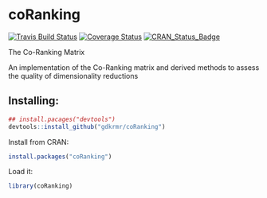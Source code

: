 # coRanking
[![Travis Build Status](https://travis-ci.org/gdkrmr/coRanking.svg?branch=master)](https://travis-ci.org/gdkrmr/coRanking) [![Coverage Status](https://img.shields.io/codecov/c/github/gdkrmr/coRanking/master.svg)](https://codecov.io/github/gdkrmr/coRanking?branch=master) [![CRAN\_Status\_Badge](http://www.r-pkg.org/badges/version/coRanking)](https://cran.r-project.org/package=coRanking)


The Co-Ranking Matrix

An implementation of the Co-Ranking matrix and derived methods to
assess the quality of dimensionality reductions

## Installing:
```R
## install.pacages("devtools")
devtools::install_github("gdkrmr/coRanking")
```

Install from CRAN:
```R
install.packages("coRanking")
```

Load it:
```R
library(coRanking)
```

